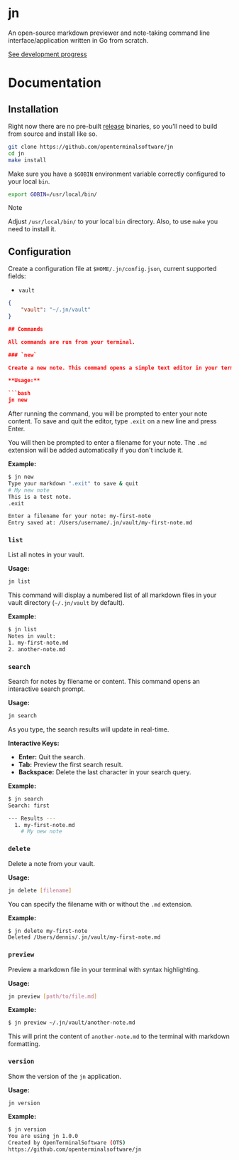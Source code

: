 # jn
An open-source markdown previewer and note-taking command line interface/application written in Go from scratch.

[See development progress](TODO.md)

# Documentation
## Installation
Right now there are no pre-built [release](https://github.com/openterminalsoftware/jn/releases) binaries, so you'll need to build from source and install like so.

```bash
git clone https://github.com/openterminalsoftware/jn
cd jn
make install
```

Make sure you have a `$GOBIN` environment variable correctly configured to your local `bin`.
```bash
export GOBIN=/usr/local/bin/
```

> [!NOTE]
> Adjust `/usr/local/bin/` to your local `bin` directory.
> Also, to use `make` you need to install it.

## Configuration

Create a configuration file at `$HOME/.jn/config.json`, current supported fields:
* `vault`

```json
{
    "vault": "~/.jn/vault"
}

## Commands

All commands are run from your terminal.

### `new`

Create a new note. This command opens a simple text editor in your terminal where you can write your markdown content.

**Usage:**

```bash
jn new
```

After running the command, you will be prompted to enter your note content. To save and quit the editor, type `.exit` on a new line and press Enter.

You will then be prompted to enter a filename for your note. The `.md` extension will be added automatically if you don't include it.

**Example:**

```bash
$ jn new
Type your markdown ".exit" to save & quit
# My new note
This is a test note.
.exit

Enter a filename for your note: my-first-note
Entry saved at: /Users/username/.jn/vault/my-first-note.md
```

### `list`

List all notes in your vault.

**Usage:**

```bash
jn list
```

This command will display a numbered list of all markdown files in your vault directory (`~/.jn/vault` by default).

**Example:**

```bash
$ jn list
Notes in vault:
1. my-first-note.md
2. another-note.md
```

### `search`

Search for notes by filename or content. This command opens an interactive search prompt.

**Usage:**

```bash
jn search
```

As you type, the search results will update in real-time.

**Interactive Keys:**

*   **Enter:** Quit the search.
*   **Tab:** Preview the first search result.
*   **Backspace:** Delete the last character in your search query.

**Example:**

```bash
$ jn search
Search: first

--- Results ---
  1. my-first-note.md
    # My new note
```

### `delete`

Delete a note from your vault.

**Usage:**

```bash
jn delete [filename]
```

You can specify the filename with or without the `.md` extension.

**Example:**

```bash
$ jn delete my-first-note
Deleted /Users/dennis/.jn/vault/my-first-note.md
```

### `preview`

Preview a markdown file in your terminal with syntax highlighting.

**Usage:**

```bash
jn preview [path/to/file.md]
```

**Example:**

```bash
$ jn preview ~/.jn/vault/another-note.md
```
This will print the content of `another-note.md` to the terminal with markdown formatting.

### `version`

Show the version of the `jn` application.

**Usage:**

```bash
jn version
```

**Example:**

```bash
$ jn version
You are using jn 1.0.0
Created by OpenTerminalSoftware (OTS)
https://github.com/openterminalsoftware/jn
```
